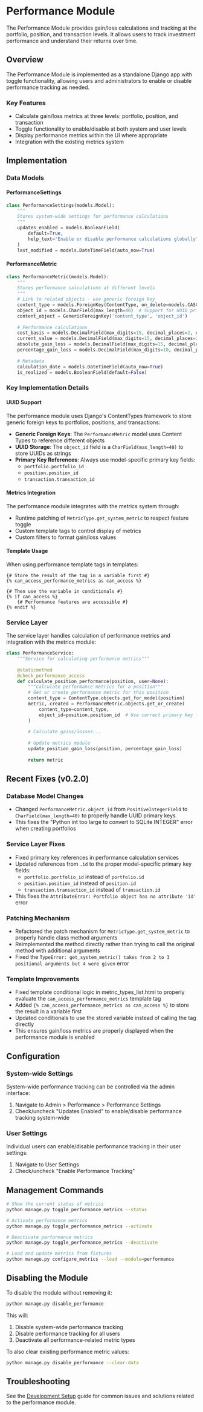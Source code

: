 # Performance Module

The Performance Module provides gain/loss calculations and tracking at the portfolio, position, and transaction levels. It allows users to track investment performance and understand their returns over time.

## Overview

The Performance Module is implemented as a standalone Django app with toggle functionality, allowing users and administrators to enable or disable performance tracking as needed.

### Key Features

- Calculate gain/loss metrics at three levels: portfolio, position, and transaction
- Toggle functionality to enable/disable at both system and user levels
- Display performance metrics within the UI where appropriate
- Integration with the existing metrics system

## Implementation

### Data Models

#### PerformanceSettings
```python
class PerformanceSettings(models.Model):
    """
    Stores system-wide settings for performance calculations
    """
    updates_enabled = models.BooleanField(
        default=True,
        help_text="Enable or disable performance calculations globally"
    )
    last_modified = models.DateTimeField(auto_now=True)
```

#### PerformanceMetric
```python
class PerformanceMetric(models.Model):
    """
    Stores performance calculations at different levels
    """
    # Link to related objects - use generic foreign key
    content_type = models.ForeignKey(ContentType, on_delete=models.CASCADE)
    object_id = models.CharField(max_length=40)  # Support for UUID primary keys
    content_object = GenericForeignKey('content_type', 'object_id')
    
    # Performance calculations
    cost_basis = models.DecimalField(max_digits=15, decimal_places=2, default=0)
    current_value = models.DecimalField(max_digits=15, decimal_places=2, default=0)
    absolute_gain_loss = models.DecimalField(max_digits=15, decimal_places=2, default=0)
    percentage_gain_loss = models.DecimalField(max_digits=10, decimal_places=2, default=0)
    
    # Metadata
    calculation_date = models.DateTimeField(auto_now=True)
    is_realized = models.BooleanField(default=False)
```

### Key Implementation Details

#### UUID Support
The performance module uses Django's ContentTypes framework to store generic foreign keys to portfolios, positions, and transactions:

- **Generic Foreign Keys**: The `PerformanceMetric` model uses Content Types to reference different objects
- **UUID Storage**: The `object_id` field is a `CharField(max_length=40)` to store UUIDs as strings
- **Primary Key References**: Always use model-specific primary key fields:
  - `portfolio.portfolio_id` 
  - `position.position_id`
  - `transaction.transaction_id`

#### Metrics Integration
The performance module integrates with the metrics system through:

- Runtime patching of `MetricType.get_system_metric` to respect feature toggle
- Custom template tags to control display of metrics
- Custom filters to format gain/loss values

#### Template Usage
When using performance template tags in templates:

```django
{# Store the result of the tag in a variable first #}
{% can_access_performance_metrics as can_access %}

{# Then use the variable in conditionals #}
{% if can_access %}
    {# Performance features are accessible #}
{% endif %}
```

### Service Layer

The service layer handles calculation of performance metrics and integration with the metrics module:

```python
class PerformanceService:
    """Service for calculating performance metrics"""
    
    @staticmethod
    @check_performance_access
    def calculate_position_performance(position, user=None):
        """Calculate performance metrics for a position"""
        # Get or create performance metric for this position
        content_type = ContentType.objects.get_for_model(position)
        metric, created = PerformanceMetric.objects.get_or_create(
            content_type=content_type,
            object_id=position.position_id  # Use correct primary key field
        )
        
        # Calculate gains/losses...
        
        # Update metrics module
        update_position_gain_loss(position, percentage_gain_loss)
        
        return metric
```

## Recent Fixes (v0.2.0)

### Database Model Changes
- Changed `PerformanceMetric.object_id` from `PositiveIntegerField` to `CharField(max_length=40)` to properly handle UUID primary keys
- This fixes the "Python int too large to convert to SQLite INTEGER" error when creating portfolios

### Service Layer Fixes
- Fixed primary key references in performance calculation services
- Updated references from `.id` to the proper model-specific primary key fields:
  - `portfolio.portfolio_id` instead of `portfolio.id`
  - `position.position_id` instead of `position.id`
  - `transaction.transaction_id` instead of `transaction.id`
- This fixes the `AttributeError: Portfolio object has no attribute 'id'` error

### Patching Mechanism
- Refactored the patch mechanism for `MetricType.get_system_metric` to properly handle class method arguments
- Reimplemented the method directly rather than trying to call the original method with additional arguments
- Fixed the `TypeError: get_system_metric() takes from 2 to 3 positional arguments but 4 were given` error

### Template Improvements
- Fixed template conditional logic in metric_types_list.html to properly evaluate the `can_access_performance_metrics` template tag
- Added `{% can_access_performance_metrics as can_access %}` to store the result in a variable first
- Updated conditionals to use the stored variable instead of calling the tag directly
- This ensures gain/loss metrics are properly displayed when the performance module is enabled

## Configuration

### System-wide Settings

System-wide performance tracking can be controlled via the admin interface:

1. Navigate to Admin > Performance > Performance Settings
2. Check/uncheck "Updates Enabled" to enable/disable performance tracking system-wide

### User Settings

Individual users can enable/disable performance tracking in their user settings:

1. Navigate to User Settings
2. Check/uncheck "Enable Performance Tracking"

## Management Commands

```bash
# Show the current status of metrics
python manage.py toggle_performance_metrics --status

# Activate performance metrics
python manage.py toggle_performance_metrics --activate

# Deactivate performance metrics
python manage.py toggle_performance_metrics --deactivate

# Load and update metrics from fixtures
python manage.py configure_metrics --load --module=performance
```

## Disabling the Module

To disable the module without removing it:

```bash
python manage.py disable_performance
```

This will:
1. Disable system-wide performance tracking
2. Disable performance tracking for all users
3. Deactivate all performance-related metric types

To also clear existing performance metric values:

```bash
python manage.py disable_performance --clear-data
```

## Troubleshooting

See the [Development Setup](DEVELOPMENT_SETUP.md#troubleshooting) guide for common issues and solutions related to the performance module. 